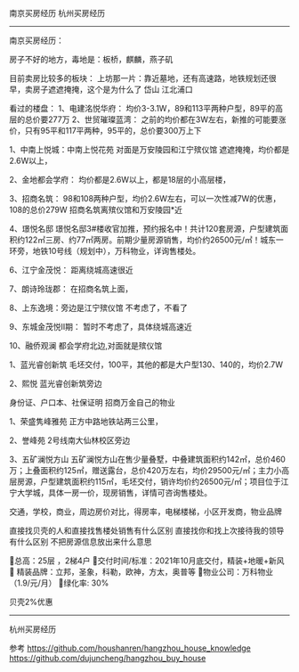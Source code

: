 南京买房经历
杭州买房经历

---------------------------------------------------------------------------------------------------------------------
南京买房经历：

房子不好的地方，毒地是：板桥，麒麟，燕子矶

目前卖房比较多的板块：
上坊那一片：靠近墓地，还有高速路，地铁规划还很早，卖房子遮遮掩掩，这个是为什么了
岱山
江北浦口


看过的楼盘：
1、电建洺悦华府：
    均价3-3.1W，89和113平两种户型，89平的高层的总价要277万
2、世贸璀璨蓝湾：
    之前的均价都在3W左右，新推的可能要涨价，只有95平和117平两种，95平的，总价要300万上下



1、中南上悦城：中南上悦花苑
    对面是万安陵园和江宁殡仪馆
    遮遮掩掩，均价都是2.6W以上，
    
2、金地都会学府：
    均价都是2.6W以上，都是18层的小高层楼，
    
3、招商名筑：
    98和108两种户型，均价2.6W左右，可以一次性减7W的优惠，108的总价279W
    招商名筑离殡仪馆和万安陵园*近

4、璟悦名邸
    璟悦名邸3#楼收官加推，预约报名中！共计120套房源，户型建筑面积约122㎡三房、约77㎡两房。前期少量房源销售，均价约26500元/㎡！城东一环旁，地铁10号线（规划中），万科物业，详询售楼处。

        
6、江宁金茂悦：
    距离绕城高速很近
    
7、朗诗玲珑郡：
    在招商名筑上面，
    
8、上东逸境：旁边是江宁殡仪馆
    不考虑了，不看了
    
    
9、东城金茂悦Ⅱ期：
    暂时不考虑了，具体绕城高速近

10、融侨观澜
    都会学府北边,对面就是殡仪馆




1、蓝光睿创新筑
    毛坯交付，100平，其他的都是大户型130、140的，均价2.7W
    

2、熙悦
    蓝光睿创新筑旁边


身份证、户口本、社保证明
招商万金自己的物业




    
1、荣盛隽峰雅苑
    正方中路地铁站两三公里，

2、誉峰苑
    2号线南大仙林校区旁边       

3、五矿澜悦方山
    五矿澜悦方山在售少量叠墅，中叠建筑面积约142㎡，总价460万；上叠面积约125㎡，赠送露台，总价420万左右，均价29500元/㎡；主力小高层房源，户型建筑面积约115㎡，毛坯交付，销许均价约26500元/㎡；项目位于江宁大学城，具体一房一价，现房销售，详情可咨询售楼处。
    
    



交通，学校，商业，周边房价对比，得房率，电梯楼梯，小区开发商，物业品牌


直接找贝壳的人和直接找售楼处销售有什么区别
直接找你和找上次接待我的领导有什么区别
不把房源信息放出来什么意思


💁总高：25层 ，2梯4户 
💁交付时间/标准：2021年10月底交付，精装+地暖+新风
💁 精装品牌：立邦，圣象，科勒，欧神，方太，奥普等
💁物业公司：万科物业（1.9/元/月）
💁绿化率: 30%


贝壳2%优惠






---------------------------------------------------------------------------------------------------------------------

杭州买房经历

参考
https://github.com/houshanren/hangzhou_house_knowledge
https://github.com/dujuncheng/hangzhou_buy_house




